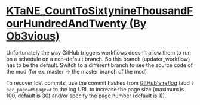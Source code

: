 # [KTaNE_CountToSixtynineThousandFourHundredAndTwenty (By Ob3vious)](https://github.com/Ob3vious/KTaNE_CountToSixtynineThousandFourHundredAndTwenty)

Unfortunately the way GitHub triggers workflows doesn't allow them to run on a schedule on a non-default branch. So this branch (updater_workflow) has to be the default. Switch to a different branch to see the source code of the mod (for ex. master -> the master branch of the mod)

To recover lost commits, use the commit hashes from [GitHub's reflog](https://api.github.com/repos/KtaneModules/KTaNE_CountToSixtynineThousandFourHundredAndTwenty-Ob3vious/events) (add `?per_page=#&page=#` to the log URL to increase the page size (maximum is 100, default is 30) and/or specify the page number (default is 1)).
